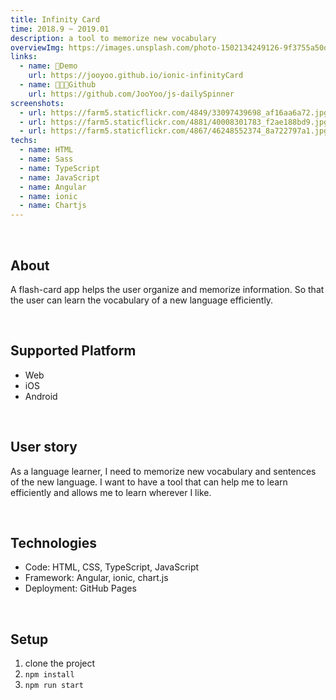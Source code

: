 ```yaml
---
title: Infinity Card
time: 2018.9 ~ 2019.01
description: a tool to memorize new vocabulary
overviewImg: https://images.unsplash.com/photo-1502134249126-9f3755a50d78?ixlib=rb-1.2.1&auto=format&fit=crop&w=2700&q=80
links:
  - name: 🚀Demo
    url: https://jooyoo.github.io/ionic-infinityCard
  - name: 👨🏻‍💻Github
    url: https://github.com/JooYoo/js-dailySpinner
screenshots:
  - url: https://farm5.staticflickr.com/4849/33097439698_af16aa6a72.jpg
  - url: https://farm5.staticflickr.com/4881/40008301783_f2ae188bd9.jpg
  - url: https://farm5.staticflickr.com/4867/46248552374_8a722797a1.jpg
techs:
  - name: HTML
  - name: Sass
  - name: TypeScript
  - name: JavaScript
  - name: Angular
  - name: ionic
  - name: Chartjs
---
```


<WidgetsMdHeader :title="title" :time="time" :links="links"></WidgetsMdHeader>

<v-container>

<WidgetsMdScreenshot :screenshots="screenshots"></WidgetsMdScreenshot>

<br/>

## About

A flash-card app helps the user organize and memorize information. So that the user can learn the vocabulary of a new language efficiently.

<br/>

## Supported Platform

- Web
- iOS
- Android

<br/>

## **User story**

As a language learner, I need to memorize new vocabulary and sentences of the new language. I want to have a tool that can help me to learn efficiently and allows me to learn wherever I like.

<br/>

## **Technologies**

- Code: HTML, CSS, TypeScript, JavaScript
- Framework: Angular, ionic, chart.js
- Deployment: GitHub Pages

<br/>

## **Setup**

1. clone the project
2. `npm install`
3. `npm run start`

<br/>

</container>
